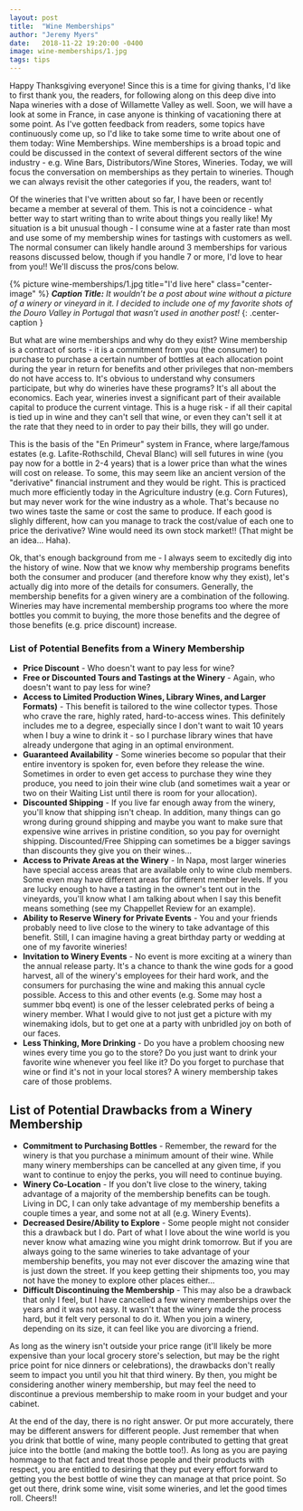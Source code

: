 ```yaml
---
layout: post
title:  "Wine Memberships"
author: "Jeremy Myers"
date:   2018-11-22 19:20:00 -0400
image: wine-memberships/1.jpg
tags: tips
---
```


Happy Thanksgiving everyone!  Since this is a time for giving thanks, I'd like to first thank you, the readers, for following along on this deep dive into Napa wineries with a dose of Willamette Valley as well.  Soon, we will have a look at some in France, in case anyone is thinking of vacationing there at some point.  As I've gotten feedback from readers, some topics have continuously come up, so I'd like to take some time to write about one of them today: Wine Memberships.  Wine memberships is a broad topic and could be discussed in the context of several different sectors of the wine industry - e.g. Wine Bars, Distributors/Wine Stores, Wineries.  Today, we will focus the conversation on memberships as they pertain to wineries.  Though we can always revisit the other categories if you, the readers, want to!

Of the wineries that I've written about so far, I have been or recently became a member at several of them.  This is not a coincidence - what better way to start writing than to write about things you really like!  My situation is a bit unusual though - I consume wine at a faster rate than most and use some of my membership wines for tastings with customers as well.  The normal consumer can likely handle around 3 memberships for various reasons discussed below, though if you handle 7 or more, I'd love to hear from you!!  We'll discuss the pros/cons below.

{% picture wine-memberships/1.jpg title="I'd live here" class="center-image" %}
***Caption Title:*** *It wouldn’t be a post about wine without a picture of a winery or vineyard in it. I decided to include one of my favorite shots of the Douro Valley in Portugal that wasn’t used in another post!*
{: .center-caption }

But what are wine memberships and why do they exist?  Wine membership is a contract of sorts - it is a commitment from you (the consumer) to purchase to purchase a certain number of bottles at each allocation point during the year in return for benefits and other privileges that non-members do not have access to.  It's obvious to understand why consumers participate, but why do wineries have these programs?  It's all about the economics.  Each year, wineries invest a significant part of their available capital to produce the current vintage.  This is a huge risk - if all their capital is tied up in wine and they can't sell that wine, or even they can't sell it at the rate that they need to in order to pay their bills, they will go under.  

This is the basis of the "En Primeur" system in France, where large/famous estates (e.g. Lafite-Rothschild, Cheval Blanc) will sell futures in wine (you pay now for a bottle in 2-4 years) that is a lower price than what the wines will cost on release.  To some, this may seem like an ancient version of the "derivative" financial instrument and they would be right.  This is practiced much more efficiently today in the Agriculture industry (e.g. Corn Futures), but may never work for the wine industry as a whole.  That's because no two wines taste the same or cost the same to produce.  If each good is slighly different, how can you manage to track the cost/value of each one to price the derivative?  Wine would need its own stock market!!  (That might be an idea...  Haha).

Ok, that's enough background from me - I always seem to excitedly dig into the history of wine.  Now that we know why membership programs benefits both the consumer and producer (and therefore know why they exist), let's actually dig into more of the details for consumers.  Generally, the membership benefits for a given winery are a combination of the following.  Wineries may have incremental membership programs too where the more bottles you commit to buying, the more those benefits and the degree of those benefits (e.g. price discount) increase.

### List of Potential Benefits from a Winery Membership
* **Price Discount** - Who doesn't want to pay less for wine?
* **Free or Discounted Tours and Tastings at the Winery** - Again, who doesn't want to pay less for wine?
* **Access to Limited Production Wines, Library Wines, and Larger Formats)** - This benefit is tailored to the wine collector types.  Those who crave the rare, highly rated, hard-to-access wines.  This definitely includes me to a degree, especially since I don't want to wait 10 years when I buy a wine to drink it - so I purchase library wines that have already undergone that aging in an optimal environment.
* **Guaranteed Availability** - Some wineries become so popular that their entire inventory is spoken for, even before they release the wine.  Sometimes in order to even get access to purchase they wine they produce, you need to join their wine club (and sometimes wait a year or two on their Waiting List until there is room for your allocation).
* **Discounted Shipping** - If you live far enough away from the winery, you'll know that shipping isn't cheap.  In addition, many things can go wrong during ground shipping and maybe you want to make sure that expensive wine arrives in pristine condition, so you pay for overnight shipping.  Discounted/Free Shipping can sometimes be a bigger savings than discounts they give you on their wines...
* **Access to Private Areas at the Winery** - In Napa, most larger wineries have special access areas that are available only to wine club members.  Some even may have different areas for different member levels.  If you are lucky enough to have a tasting in the owner's tent out in the vineyards, you'll know what I am talking about when I say this benefit means something (see my Chappellet Review for an example).
* **Ability to Reserve Winery for Private Events** - You and your friends probably need to live close to the winery to take advantage of this benefit.  Still, I can imagine having a great birthday party or wedding at one of my favorite wineries! 
* **Invitation to Winery Events** - No event is more exciting at a winery than the annual release party.  It's a chance to thank the wine gods for a good harvest, all of the winery's employees for their hard work, and the consumers for purchasing the wine and making this annual cycle possible.  Access to this and other events (e.g. Some may host a summer bbq event) is one of the lesser celebrated perks of being a winery member.  What I would give to not just get a picture with my winemaking idols, but to get one at a party with unbridled joy on both of our faces.
* **Less Thinking, More Drinking** - Do you have a problem choosing new wines every time you go to the store?  Do you just want to drink your favorite wine whenever you feel like it?  Do you forget to purchase that wine or find it's not in your local stores?  A winery membership takes care of those problems.

## List of Potential Drawbacks from a Winery Membership

* **Commitment to Purchasing Bottles** - Remember, the reward for the winery is that you purchase a minimum amount of their wine.  While many winery memberships can be cancelled at any given time, if you want to continue to enjoy the perks, you will need to continue buying.
* **Winery Co-Location** - If you don't live close to the winery, taking advantage of a majority of the membership benefits can be tough.  Living in DC, I can only take advantage of my membership benefits a couple times a year, and some not at all (e.g. Winery Events).
* **Decreased Desire/Ability to Explore** - Some people might not consider this a drawback but I do.  Part of what I love about the wine world is you never know what amazing wine you might drink tomorrow.  But if you are always going to the same wineries to take advantage of your membership benefits, you may not ever discover the amazing wine that is just down the street.  If you keep getting their shipments too, you may not have the money to explore other places either...
* **Difficult Discontinuing the Membership** - This may also be a drawback that only I feel, but I have cancelled a few winery memberships over the years and it was not easy.  It wasn't that the winery made the process hard, but it felt very personal to do it.  When you join a winery, depending on its size, it can feel like you are divorcing a friend.

As long as the winery isn't outside your price range (it'll likely be more expensive than your local grocery store's selection, but may be the right price point for nice dinners or celebrations), the drawbacks don't really seem to impact you until you hit that third winery.  By then, you might be considering another winery membership, but may feel the need to discontinue a previous membership to make room in your budget and your cabinet.  

At the end of the day, there is no right answer.  Or put more accurately, there may be different answers for different people.  Just remember that when you drink that bottle of wine, many people contributed to getting that great juice into the bottle (and making the bottle too!).  As long as you are paying hommage to that fact and treat those people and their products with respect, you are entitled to desiring that they put every effort forward to getting you the best bottle of wine they can manage at that price point.  So get out there, drink some wine, visit some wineries, and let the good times roll.  Cheers!!
